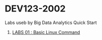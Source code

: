 # DEV123-2002

Labs useb by Big Data Analytics Quick Start
1. [LABS 01 : Basic Linux Command](https://www.zepl.com/viewer/github/project303/DEV123-2002/blob/master/Big%20Data%20Analytics%20Quick%20Start_LABS%2001_%20Basic%20Linux%20Command.json)
